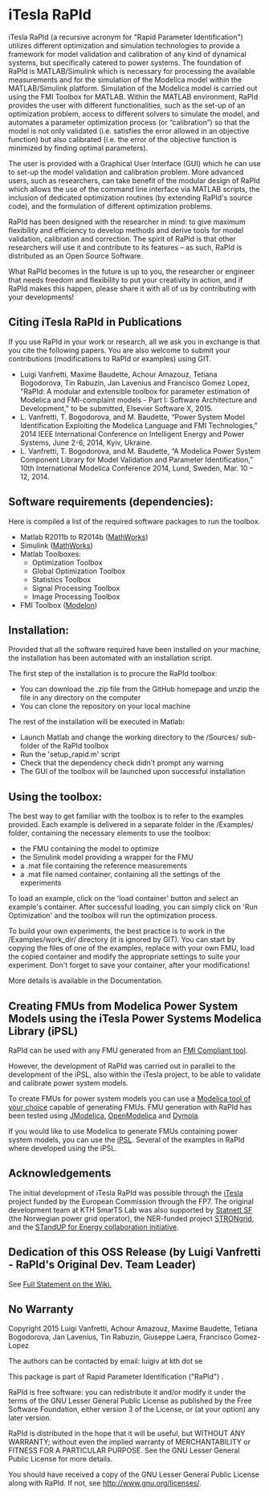 # iTesla RaPId
iTesla RaPId  (a recursive acronym for "Rapid Parameter Identification") utilizes different optimization and simulation technologies to provide a framework for model validation and calibration of any kind of dynamical systems, but specifically catered to power systems. The foundation of RaPId is MATLAB/Simulink which is necessary for processing the available measurements and for the simulation of the Modelica model within the MATLAB/Simulink platform. Simulation of the Modelica model is carried out using the FMI Toolbox for MATLAB. Within the MATLAB environment, RaPId provides the user with different functionalities, such as the set-up of an optimization problem, access to different solvers to simulate the model, and automates a parameter optimization process (or “calibration”) so that the model is not only validated (i.e. satisfies the error allowed in an objective function) but also calibrated (i.e. the error of the objective function is minimized by finding optimal parameters). 

The user is provided with a Graphical User Interface (GUI) which he can use to set-up the model validation and calibration problem. More advanced users, such as researchers, can take benefit of the modular design of RaPId which allows the use of the command line interface via MATLAB scripts, the inclusion of dedicated optimization routines (by extending RaPId's source code), and the formulation of different optimization problems.

RaPId has been designed with the researcher in mind: to give maximum flexibility and efficiency to develop methods and derive tools for model validation, calibration and correction. The spirit of RaPId is that other researchers will use it and contribute to its features – as such, RaPId is distributed as an Open Source Software.

What RaPId becomes in the future is up to you, the researcher or engineer that needs freedom and flexibility to put your creativity in action, and if RaPId makes this happen, please share it with all of us by contributing with your developments!

## Citing iTesla RaPId in Publications
If you use RaPId in your work or research, all we ask you in exchange is that you cite the following papers. You are also welcome to submit your contributions (modifications to RaPId or examples) using GIT.

- Luigi Vanfretti, Maxime Baudette, Achour Amazouz, Tetiana Bogodorova, Tin Rabuzin, Jan Lavenius and Francisco Gomez Lopez, "RaPId: A modular and extensible toolbox for parameter estimation of Modelica and FMI-complaint models - Part I: Software Architecture and Development," to be submitted, Elsevier Software X, 2015.
- L. Vanfretti, T. Bogodorova, and M. Baudette, “Power System Model Identification Exploiting the Modelica Language and FMI Technologies,” 2014 IEEE International Conference on Intelligent Energy and Power Systems, June 2-6, 2014, Kyiv, Ukraine.
- L. Vanfretti, T. Bogodorova, and M. Baudette, “A Modelica Power System Component Library for Model Validation and Parameter Identification,” 10th International Modelica Conference 2014, Lund, Sweden, Mar. 10 – 12, 2014.

## Software requirements (dependencies):
Here is compiled a list of the required software packages to run the toolbox. 
- Matlab R2011b to R2014b ([MathWorks](http://se.mathworks.com/products/matlab/))
- Simulink ([MathWorks](http://se.mathworks.com/products/matlab/))
- Matlab Toolboxes:
  * Optimization Toolbox
  * Global Optimization Toolbox
  * Statistics Toolbox
  * Signal Processing Toolbox
  * Image Processing Toolbox
- FMI Toolbox ([Modelon](http://www.modelon.com/products/fmi-toolbox-for-matlab/))

## Installation: 
Provided that all the software required have been installed on your machine, the installation has been automated with an installation script.

The first step of the installation is to procure the RaPId toolbox:
- You can download the .zip file from the GitHub homepage and unzip the file in any directory on the computer
- You can clone the repository on your local machine

The rest of the installation will be executed in Matlab:
- Launch Matlab and change the working directory to the /Sources/ sub-folder of the RaPId toolbox
- Run the 'setup_rapid.m' script
- Check that the dependency check didn't prompt any warning
- The GUI of the toolbox will be launched upon successful installation

## Using the toolbox:
The best way to get familiar with the toolbox is to refer to the examples provided. Each example is delivered in a separate folder in the /Examples/ folder, containing the necessary elements to use the toolbox:
- the FMU containing the model to optimize
- the Simulink model providing a wrapper for the FMU
- a .mat file containing the reference measurements 
- a .mat file named container, containing all the settings of the experiments

To load an example, click on the 'load container' button and select an example's container. After successful loading, you can simply click on 'Run Optimization' and the toolbox will run the optimization process. 

To build your own experiments, the best practice is to work in the /Examples/work_dir/ directory (it is ignored by GIT). You can start by copying the files of one of the examples, replace with your own FMU, load the copied container and modify the appropriate settings to suite your experiment. 
Don't forget to save your container, after your modifications!

More details is available in the Documentation. 

## Creating FMUs from Modelica Power System Models using the iTesla Power Systems Modelica Library (iPSL)
RaPId can be used with any FMU generated from an [FMI Compliant tool](https://www.fmi-standard.org/tools).

However, the development of RaPId was carried out in parallel to the development of the iPSL, also within the iTesla project, to be able to validate and calibrate power system models.

To create FMUs for power system models you can use a [Modelica tool of your choice](https://modelica.org/tools) capable of generating FMUs. FMU generation with RaPId has been tested using [JModelica](http://www.jmodelica.org/), [OpenModelica](https://www.openmodelica.org/) and [Dymola](http://www.3ds.com/products-services/catia/products/dymola).

If you would like to use Modelica to generate FMUs containing power system models, you can use the [iPSL](https://github.com/itesla/ipsl). Several of the examples in RaPId where developed using the iPSL.

## Acknowledgements
The initial development of iTesla RaPId was possible through the [iTesla](http://www.itesla-project.eu/) project funded by the European Commission through the FP7. 
The original development team at KTH SmarTS Lab was also supported by [Statnett SF](http://www.statnett.no/) (the Norwegian power grid operator), the NER-funded project [STRONgrid](http://www.nordicenergy.org/project/smart-transmission-grid-operation-and-control/), and the [STandUP for Energy collaboration initiative](http://www.standupforenergy.se/).

## Dedication of this OSS Release (by Luigi Vanfretti - RaPId's Original Dev. Team Leader)
See [Full Statement on the Wiki.](https://github.com/SmarTS-Lab/iTesla_RaPId/wiki#dedication-of-this-oss-release-by-luigi-vanfretti---rapids-original-dev-team-leader)

## No Warranty
<Rapid Parameter Identification is a toolbox for automated parameter identification>

Copyright 2015 Luigi Vanfretti, Achour Amazouz, Maxime Baudette, 
Tetiana Bogodorova, Jan Lavenius, Tin Rabuzin, Giuseppe Laera, 
Francisco Gomez-Lopez

The authors can be contacted by email: luigiv at kth dot se

This package is part of Rapid Parameter Identification ("RaPId") .

RaPId is free software: you can redistribute it and/or modify
it under the terms of the GNU Lesser General Public License as published by
the Free Software Foundation, either version 3 of the License, or
(at your option) any later version.

RaPId is distributed in the hope that it will be useful,
but WITHOUT ANY WARRANTY; without even the implied warranty of
MERCHANTABILITY or FITNESS FOR A PARTICULAR PURPOSE.  See the
GNU Lesser General Public License for more details.

You should have received a copy of the GNU Lesser General Public License
along with RaPId.  If not, see <http://www.gnu.org/licenses/>.


